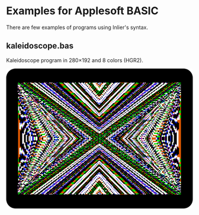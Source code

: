 # Examples for Applesoft BASIC

There are few examples of programs using Inlier's syntax.

## kaleidoscope.bas

Kaleidoscope program in 280×192 and 8 colors (HGR2).

![](../../images/kaleidoscope_apple2.png)
